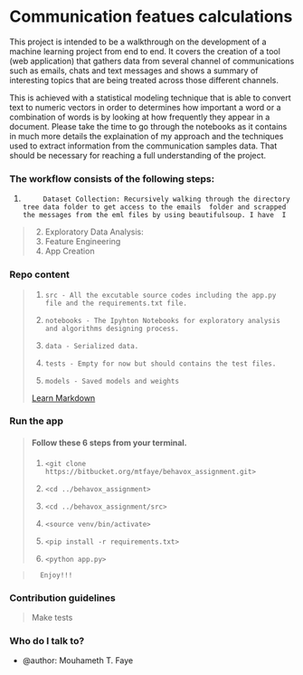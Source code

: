 # Communication featues calculations #

This project is intended to be a walkthrough on the development of a machine learning project from end to end. It covers the creation of a tool (web application) that gathers data from several channel of communications such as emails, chats and text messages and shows a summary of interesting topics that are being treated across those different channels.

This is achieved with a statistical modeling technique that is able to convert text to numeric vectors in order to determines how important a word or a combination of words is by looking at how frequently they appear in a document. Please take the time to go through the notebooks as it contains in much more details the explaination of my approach and the techniques used to extract information from the communication samples data. That should be necessary for reaching a full understanding of the project.


### The workflow consists of the following steps:

1. 			Dataset Collection: Recursively walking through the directory tree data folder to get access to the emails  folder and scrapped the messages from the eml files by using beautifulsoup. I have  I  
> 2. Exploratory Data Analysis: 
> 3. Feature Engineering
> 4. App Creation 



### Repo content ###

> 1.	 src - All the excutable source codes including the app.py file and the requirements.txt file.
> 2.	 notebooks - The Ipyhton Notebooks for exploratory analysis and algorithms designing process.
> 3.	 data - Serialized data.
> 4.	 tests - Empty for now but should contains the test files.
> 5.	 models - Saved models and weights
> [Learn Markdown](https://bitbucket.org/tutorials/markdowndemo)


### Run the app ###

> #### Follow these 6 steps from your terminal.
> 
>1.    	<git clone https://bitbucket.org/mtfaye/behavox_assignment.git>
>2.   	<cd ../behavox_assignment>
>3.   	<cd ../behavox_assignment/src>
>4.   	<source venv/bin/activate>
>5.   	<pip install -r requirements.txt>
>6.   	<python app.py>

>	    Enjoy!!!


### Contribution guidelines ###

>  Make tests


### Who do I talk to? ###

* @author: Mouhameth T. Faye